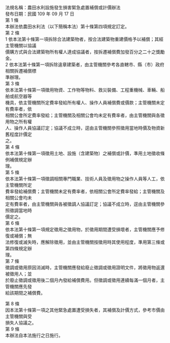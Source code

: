 法規名稱：農田水利設施發生損害緊急處置補償或計價辦法  
發布日期：民國 109 年 09 月 17 日  
第 1 條  
本辦法依農田水利法（以下簡稱本法）第十條第四項規定訂定。  
第 2 條  
1 依本法第十條第一項拆除合法建築物者，按合法建築物重建價格予以補償；其經主管機關以協議  
價購方式與合法建築物所有權人達成協議者，按拆遷補償費加發百分之二十之獎勵金。  
2 依本法第十條第一項拆除違章建築者，由主管機關參考各直轄市、縣（市）政府相關拆遷補償標  
準辦理。  
第 3 條  
依本法第十條第一項徵用物資、工作物等物料、救災裝備、工程重機械、車輛、船舶或航空器等  
機具，依主管機關所定費率發給所有權人、操作人員補償費或價款；主管機關未定有費率者，依  
相關公會所定費率發給；主管機關及相關公會均未定有費率者，由主管機關與各徵用物之所有權  
人、操作人員協議訂定；協議不成立時，逕由主管機關參照徵用當地時價及物資新舊程度計價定  
之。  
第 4 條  
依本法第十條第一項徵用土地、設施（含建築物）之補償或計價，準用土地徵收條例補償規定辦  
理。  
第 5 條  
依本法第十條第一項徵調相關專門職業、技術人員及徵用物之操作人員等人工，依主管機關所定  
費率發給補償費；主管機關未定有費率者，依相關公會所定費率發給；主管機關及相關公會均未  
定有費率者，由主管機關與各被徵調人協議訂定；協議不成立時，逕由主管機關參照徵調當地時  
價定之。  
第 6 條  
依本法第十條第一項規定徵用之徵用物，於徵用期間遭受損壞者，主管機關應予修復或補償；無  
法修復或滅失時，應解除徵用，並由主管機關按徵用時其使用程度，準用第三條或第四條規定辦  
理。  
第 7 條  
徵調或徵用原因消滅時，主管機關應發給廢止徵調或徵用證明文件，將徵用物返還被徵用人；並  
於廢止徵調或徵用後二個月內發給補償費用。但徵調或徵用連續每滿一個月者，主管機關應先發  
給該期間之補償費。  


第 8 條  
因本法第十條第一項之其他緊急處置遭受損失者，其補償及計價方式，參考市價由主管機關與受  
損失人協議之。  
第 9 條  
本辦法自本法施行之日施行。  


